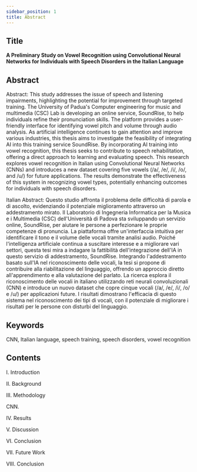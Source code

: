 ```yaml
---
sidebar_position: 1
title: Abstract
---
```



## Title

**A Preliminary Study on Vowel Recognition using Convolutional Neural Networks for Individuals with Speech Disorders in the Italian Language**

## Abstract

Abstract: This study addresses the issue of speech and listening impairments, highlighting the potential for improvement through targeted training. The University of Padua's Computer engineering for music and multimedia (CSC) Lab is developing an online service, SoundRise, to help individuals refine their pronunciation skills. The platform provides a user-friendly interface for identifying vowel pitch and volume through audio analysis. As artificial intelligence continues to gain attention and improve various industries, this thesis aims to investigate the feasibility of integrating AI into this training service SoundRise. By incorporating AI training into vowel recognition, this thesis seeks to contribute to speech rehabilitation, offering a direct approach to learning and evaluating speech. This research explores vowel recognition in Italian using Convolutional Neural Networks (CNNs) and introduces a new dataset covering five vowels (/a/, /e/, /i/, /o/, and /u/) for future applications. The results demonstrate the effectiveness of this system in recognizing vowel types, potentially enhancing outcomes for individuals with speech disorders. 

Italian Abstract: Questo studio affronta il problema delle difficoltà di parola e di ascolto, evidenziando il potenziale miglioramento attraverso un addestramento mirato. Il Laboratorio di Ingegneria Informatica per la Musica e i Multimedia (CSC) dell'Università di Padova sta sviluppando un servizio online, SoundRise, per aiutare le persone a perfezionare le proprie competenze di pronuncia. La piattaforma offre un'interfaccia intuitiva per identificare il tono e il volume delle vocali tramite analisi audio. Poiché l'intelligenza artificiale continua a suscitare interesse e a migliorare vari settori, questa tesi mira a indagare la fattibilità dell'integrazione dell'IA in questo servizio di addestramento, SoundRise. Integrando l'addestramento basato sull'IA nel riconoscimento delle vocali, la tesi si propone di contribuire alla riabilitazione del linguaggio, offrendo un approccio diretto all'apprendimento e alla valutazione del parlato. La ricerca esplora il riconoscimento delle vocali in italiano utilizzando reti neurali convoluzionali (CNN) e introduce un nuovo dataset che copre cinque vocali (/a/, /e/, /i/, /o/ e /u/) per applicazioni future. I risultati dimostrano l'efficacia di questo sistema nel riconoscimento dei tipi di vocali, con il potenziale di migliorare i risultati per le persone con disturbi del linguaggio.

## Keywords

CNN, Italian language, speech training, speech disorders, vowel recognition

## Contents
I. Introduction

II. Background

III. Methodology

CNN. 

IV. Results

V. Discussion

VI. Conclusion

VII. Future Work

VIII. Conclusion




